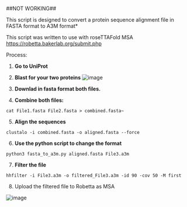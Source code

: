 ##NOT WORKING##

This script is designed to convert a protein sequence alignment file in FASTA format to A3M format*

This script was written to use with roseTTAFold MSA  https://robetta.bakerlab.org/submit.php

Process:

1) **Go to UniProt**

2) **Blast for your two proteins**
![image](https://user-images.githubusercontent.com/41577767/235379387-4e14c1d1-0062-4e04-b242-9292f9c690bf.png)

3) **Downlad in fasta format both files.**

4) **Combine both files:**

``cat File1.fasta File2.fasta > combined.fasta~``

5) **Align the sequences**
 
 ``clustalo -i combined.fasta -o aligned.fasta --force``
 
6) **Use the python script to change the format**
 
 ``python3 fasta_to_a3m.py aligned.fasta File3.a3m``
 
7) **Filter the file**

``hhfilter -i File3.a3m -o filtered_File3.a3m -id 90 -cov 50 -M first``

8) Upload the filtered file to Robetta as MSA


![image](https://user-images.githubusercontent.com/41577767/235379725-a778ba62-69d1-40ff-b9ea-d861da29984a.png)

